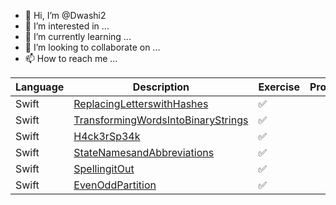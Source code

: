 - 👋 Hi, I’m @Dwashi2
- 👀 I’m interested in ...
- 🌱 I’m currently learning ...
- 💞️ I’m looking to collaborate on ...
- 📫 How to reach me ...

| Language | Description                    | Exercise | Project |
| -------- | ------------------------------ | -------- | ------- | 
|  Swift   | [ReplacingLetterswithHashes](https://github.com/Dwashi2/swift-ReplacingLetterswithHashes)     |    ✅   |         |
|  Swift   | [TransformingWordsIntoBinaryStrings](https://github.com/Dwashi2/swift-TransformingWordsIntoBinaryStrings)     |    ✅   |         |
|  Swift   | [H4ck3rSp34k](https://github.com/Dwashi2/swift-H4ck3rSp34k)     |    ✅   |         |
|  Swift   | [StateNamesandAbbreviations](https://github.com/Dwashi2/swift-StateNamesandAbbreviations)     |    ✅   |         |
|  Swift   | [SpellingitOut](https://github.com/Dwashi2/swift-SpellingitOut)     |    ✅   |         |
|  Swift   | [EvenOddPartition](https://github.com/Dwashi2/swift-EvenOddPartition)     |    ✅   |         |
